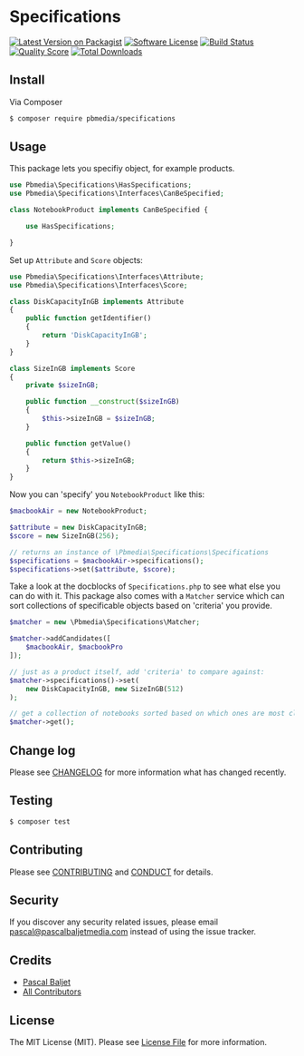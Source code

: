 # Specifications

[![Latest Version on Packagist](https://img.shields.io/packagist/v/pbmedia/specifications.svg?style=flat-square)](https://packagist.org/packages/pbmedia/specifications)
[![Software License](https://img.shields.io/badge/license-MIT-brightgreen.svg?style=flat-square)](LICENSE.md)
[![Build Status](https://img.shields.io/travis/pascalbaljetmedia/specifications/master.svg?style=flat-square)](https://travis-ci.org/pascalbaljetmedia/specifications)
[![Quality Score](https://img.shields.io/scrutinizer/g/pascalbaljetmedia/specifications.svg?style=flat-square)](https://scrutinizer-ci.com/g/pascalbaljetmedia/specifications)
[![Total Downloads](https://img.shields.io/packagist/dt/pbmedia/specifications.svg?style=flat-square)](https://packagist.org/packages/pbmedia/specifications)

## Install

Via Composer

``` bash
$ composer require pbmedia/specifications
```

## Usage

This package lets you specifiy object, for example products.

```php
use Pbmedia\Specifications\HasSpecifications;
use Pbmedia\Specifications\Interfaces\CanBeSpecified;

class NotebookProduct implements CanBeSpecified {

    use HasSpecifications;

}
```

Set up ```Attribute``` and ```Score``` objects:

```php
use Pbmedia\Specifications\Interfaces\Attribute;
use Pbmedia\Specifications\Interfaces\Score;

class DiskCapacityInGB implements Attribute
{
    public function getIdentifier()
    {
        return 'DiskCapacityInGB';
    }
}

class SizeInGB implements Score
{
    private $sizeInGB;

    public function __construct($sizeInGB)
    {
        $this->sizeInGB = $sizeInGB;
    }

    public function getValue()
    {
        return $this->sizeInGB;
    }
}
```

Now you can 'specify' you ```NotebookProduct``` like this:

```php
$macbookAir = new NotebookProduct;

$attribute = new DiskCapacityInGB;
$score = new SizeInGB(256);

// returns an instance of \Pbmedia\Specifications\Specifications
$specifications = $macbookAir->specifications();
$specifications->set($attribute, $score);
```

Take a look at the docblocks of ```Specifications.php``` to see what else you can do with it. This package also comes with a ```Matcher``` service which can sort collections of specificable objects based on 'criteria' you provide.

```php
$matcher = new \Pbmedia\Specifications\Matcher;

$matcher->addCandidates([
    $macbookAir, $macbookPro
]);

// just as a product itself, add 'criteria' to compare against:
$matcher->specifications()->set(
    new DiskCapacityInGB, new SizeInGB(512)
);

// get a collection of notebooks sorted based on which ones are most closely to the criteria.
$matcher->get();
```

## Change log

Please see [CHANGELOG](CHANGELOG.md) for more information what has changed recently.

## Testing

``` bash
$ composer test
```

## Contributing

Please see [CONTRIBUTING](CONTRIBUTING.md) and [CONDUCT](CONDUCT.md) for details.

## Security

If you discover any security related issues, please email pascal@pascalbaljetmedia.com instead of using the issue tracker.

## Credits

- [Pascal Baljet](https://github.com/pascalbaljet)
- [All Contributors](../../contributors)

## License

The MIT License (MIT). Please see [License File](LICENSE.md) for more information.